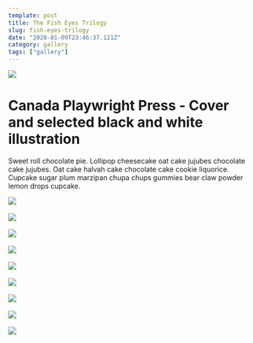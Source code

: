 ```yaml
---
template: post
title: The Fish Eyes Trilogy
slug: fish-eyes-trilogy
date: "2020-01-09T23:46:37.121Z"
category: gallery
tags: ["gallery"]
---
```


![](./finalcover.jpg)


# Canada Playwright Press - Cover and selected black and white illustration

Sweet roll chocolate pie. Lollipop cheesecake oat cake jujubes chocolate cake jujubes. Oat cake halvah cake chocolate cake cookie liquorice. Cupcake sugar plum marzipan chupa chups gummies bear claw powder lemon drops cupcake.

![](./draft1.png)
<br></br>
![](./draft2.png)
<br></br>
![](./draft3.png)
<br></br>
![](./draft4.png)
<br></br>
![](./draft5.png)
<br></br>
![](./draft6.png)
<br></br>
![](./draft7.png)
<br></br>
![](./draft8.png)
<br></br>
![](./draft9.png)
